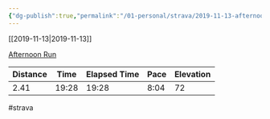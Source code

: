 ```yaml
---
{"dg-publish":true,"permalink":"/01-personal/strava/2019-11-13-afternoon-run/"}
---
```



[[2019-11-13\|2019-11-13]]

[Afternoon Run](https://www.strava.com/activities/2863282774)

| Distance | Time  | Elapsed Time | Pace | Elevation |
| -------- | ----- | ------------ | ---- | --------- |
| 2.41     | 19:28 | 19:28        | 8:04 | 72        |




#strava
